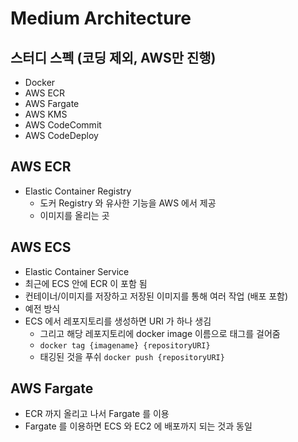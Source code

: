 # Medium Architecture

## 스터디 스펙 (코딩 제외, AWS만 진행)
- Docker
- AWS ECR
- AWS Fargate
- AWS KMS
- AWS CodeCommit
- AWS CodeDeploy

## AWS ECR
- Elastic Container Registry
  - 도커 Registry 와 유사한 기능을 AWS 에서 제공
  - 이미지를 올리는 곳

## AWS ECS
- Elastic Container Service
- 최근에 ECS 안에 ECR 이 포함 됨
- 컨테이너/이미지를 저장하고 저장된 이미지를 통해 여러 작업 (배포 포함)
- 예전 방식
- ECS 에서 레포지토리를 생성하면 URI 가 하나 생김
  - 그리고 해당 레포지토리에 docker image 이름으로 태그를 걸어줌
  - `docker tag {imagename} {repositoryURI}`
  - 태깅된 것을 푸쉬 `docker push {repositoryURI}`

## AWS Fargate
- ECR 까지 올리고 나서 Fargate 를 이용
- Fargate 를 이용하면 ECS 와 EC2 에 배포까지 되는 것과 동일

